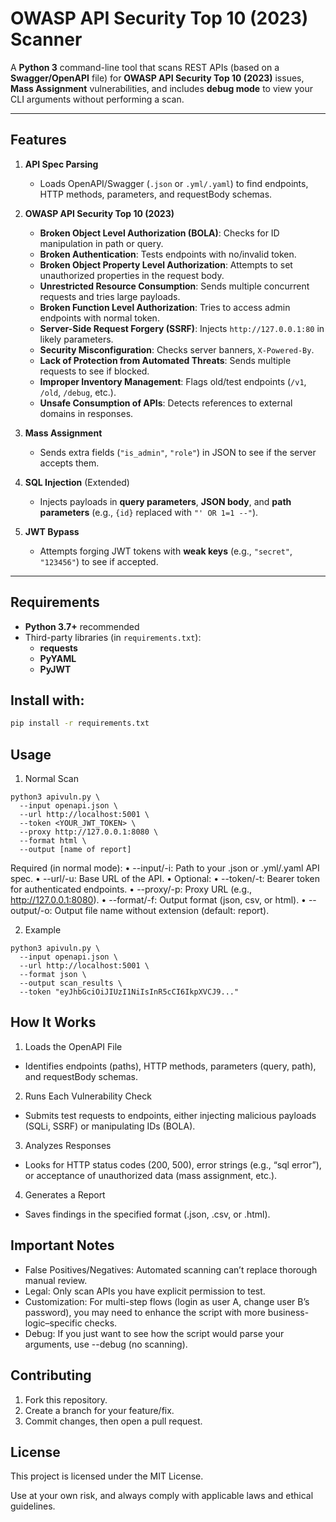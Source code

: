 # OWASP API Security Top 10 (2023) Scanner

A **Python 3** command-line tool that scans REST APIs (based on a **Swagger/OpenAPI** file) for **OWASP API Security Top 10 (2023)** issues, **Mass Assignment** vulnerabilities, and includes **debug mode** to view your CLI arguments without performing a scan.

---

## Features

1. **API Spec Parsing**  
   - Loads OpenAPI/Swagger (`.json` or `.yml/.yaml`) to find endpoints, HTTP methods, parameters, and requestBody schemas.

2. **OWASP API Security Top 10 (2023)**  
   - **Broken Object Level Authorization (BOLA)**: Checks for ID manipulation in path or query.  
   - **Broken Authentication**: Tests endpoints with no/invalid token.  
   - **Broken Object Property Level Authorization**: Attempts to set unauthorized properties in the request body.  
   - **Unrestricted Resource Consumption**: Sends multiple concurrent requests and tries large payloads.  
   - **Broken Function Level Authorization**: Tries to access admin endpoints with normal token.  
   - **Server-Side Request Forgery (SSRF)**: Injects `http://127.0.0.1:80` in likely parameters.  
   - **Security Misconfiguration**: Checks server banners, `X-Powered-By`.  
   - **Lack of Protection from Automated Threats**: Sends multiple requests to see if blocked.  
   - **Improper Inventory Management**: Flags old/test endpoints (`/v1`, `/old`, `/debug`, etc.).  
   - **Unsafe Consumption of APIs**: Detects references to external domains in responses.

3. **Mass Assignment**  
   - Sends extra fields (`"is_admin"`, `"role"`) in JSON to see if the server accepts them.

4. **SQL Injection** (Extended)  
   - Injects payloads in **query parameters**, **JSON body**, and **path parameters** (e.g., `{id}` replaced with `"' OR 1=1 --"`).

5. **JWT Bypass**  
   - Attempts forging JWT tokens with **weak keys** (e.g., `"secret"`, `"123456"`) to see if accepted.

---

## Requirements

- **Python 3.7+** recommended
- Third-party libraries (in `requirements.txt`):
  - **requests**
  - **PyYAML**
  - **PyJWT**

## Install with:
```bash
pip install -r requirements.txt
```

## Usage
1. Normal Scan
 
```
python3 apivuln.py \
  --input openapi.json \
  --url http://localhost:5001 \
  --token <YOUR_JWT_TOKEN> \
  --proxy http://127.0.0.1:8080 \
  --format html \
  --output [name of report]
```

Required (in normal mode):
•	--input/-i: Path to your .json or .yml/.yaml API spec.
•	--url/-u: Base URL of the API.
•	Optional:
•	--token/-t: Bearer token for authenticated endpoints.
•	--proxy/-p: Proxy URL (e.g., http://127.0.0.1:8080).
•	--format/-f: Output format (json, csv, or html).
•	--output/-o: Output file name without extension (default: report).

2. Example
```
python3 apivuln.py \
  --input openapi.json \
  --url http://localhost:5001 \
  --format json \
  --output scan_results \
  --token "eyJhbGciOiJIUzI1NiIsInR5cCI6IkpXVCJ9..."
```
## How It Works
1. Loads the OpenAPI File
- Identifies endpoints (paths), HTTP methods, parameters (query, path), and requestBody schemas.

2. Runs Each Vulnerability Check
- Submits test requests to endpoints, either injecting malicious payloads (SQLi, SSRF) or manipulating IDs (BOLA).

3. Analyzes Responses
- Looks for HTTP status codes (200, 500), error strings (e.g., “sql error”), or acceptance of unauthorized data (mass assignment, etc.).

4. Generates a Report
- Saves findings in the specified format (.json, .csv, or .html).

## Important Notes
- False Positives/Negatives: Automated scanning can’t replace thorough manual review.
- Legal: Only scan APIs you have explicit permission to test.
- Customization: For multi-step flows (login as user A, change user B’s password), you may need to enhance the script with more business-logic–specific checks.
- Debug: If you just want to see how the script would parse your arguments, use --debug (no scanning).

## Contributing
1. Fork this repository.
2. Create a branch for your feature/fix.
3. Commit changes, then open a pull request.

## License

This project is licensed under the MIT License.

Use at your own risk, and always comply with applicable laws and ethical guidelines.
